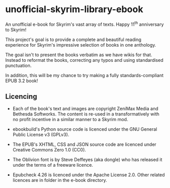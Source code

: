 # unofficial-skyrim-library-ebook
An unofficial e-book for Skyrim's vast array of texts. Happy 11<sup>th</sup> anniversary to Skyrim!

This project's goal is to provide a complete and beautiful reading experience for Skyrim's impressive selection of books in one anthology.

The goal isn't to present the books verbatim as we have wikis for that. Instead to reformat the books, correcting any typos and using standardised punctuation.

In addition, this will be my chance to try making a fully standards-compliant EPUB 3.2 book!

## Licencing
* Each of the book's text and images are copyright ZeniMax Media and Bethesda Softworks. The content is re-used in a transformatively with no profit incentive in a similar manner to a Skyrim mod.

* ebookbuild's Python source code is licenced under the GNU General Public License v3 (GPLv3).

* The EPUB's XHTML, CSS and JSON source code are licenced under Creative Commons Zero 1.0 (CC0).

* The Oblivion font is by Steve Deffeyes (aka dongle) who has released it under the terms of a freeware licence.

* Epubcheck 4.26 is licenced under the Apache License 2.0. Other related licences are in folder in the e-book directory.